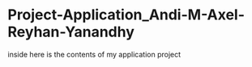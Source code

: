 # Project-Application_Andi-M-Axel-Reyhan-Yanandhy
inside here is the contents of my application project

